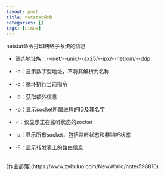 ```yaml
---
layout: post
title: netstat命令
categories: []
tags: [Linux]
---
```




netstat命令打印网络子系统的信息

+ 筛选地址族：--inet/--unix/--ax25/--ipx/--netrom/--ddp

+ -n：显示数字型地址，不将其解析为名称

+ -c：循环执行当前指令

+ -e：获取额外信息

+ -p：显示socket所属进程的ID及其名字

+ -l：仅显示正在监听状态的socket

+ -a：显示所有socket，包括监听状态和非监听状态

+ -F：显示转发表上的路由信息


<br/>
[作业部落](https://www.zybuluo.com/NewWorld/note/598810)